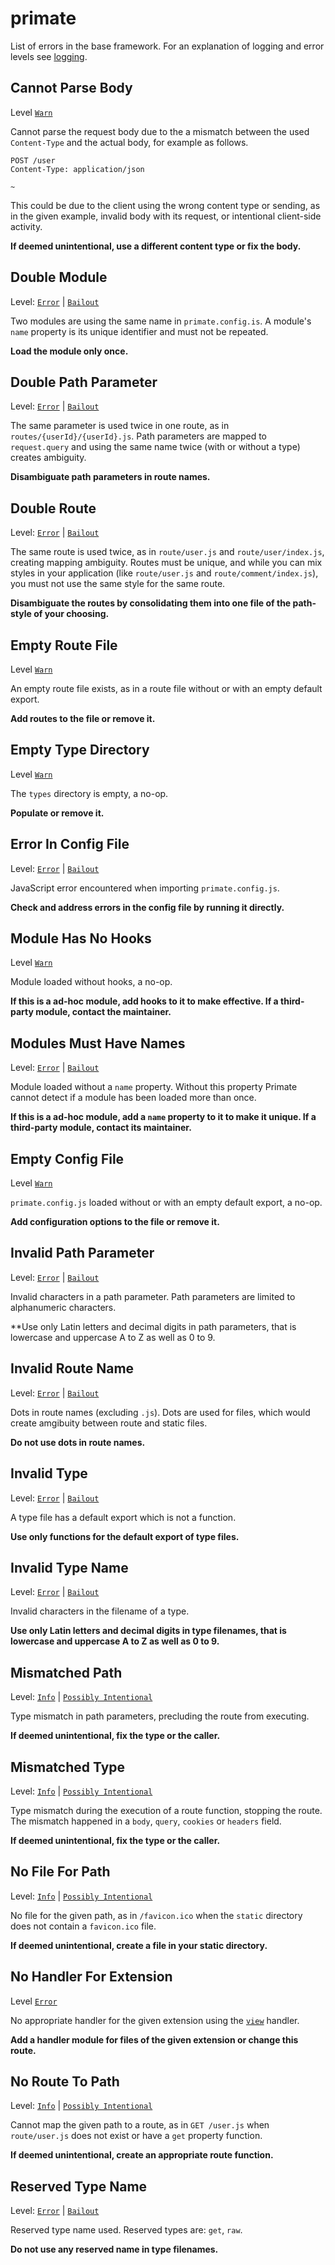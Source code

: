 # primate

List of errors in the base framework. For an explanation of logging and error
levels see [logging](/advanced/logging).

## Cannot Parse Body

Level [`Warn`][warn]

Cannot parse the request body due to the a mismatch between the used
`Content-Type` and the actual body, for example as follows.

```http caption=request with invalid JSON body
POST /user
Content-Type: application/json

~
```

This could be due to the client using the wrong content type or sending, as in
the given example, invalid body with its request, or intentional
client-side activity.

**If deemed unintentional, use a different content type or fix the body.**

## Double Module

Level: [`Error`][error] | [`Bailout`][bailout]

Two modules are using the same name in `primate.config.is`. A module's `name`
property is its unique identifier and must not be repeated.

**Load the module only once.**

## Double Path Parameter

Level: [`Error`][error] | [`Bailout`][bailout]

The same parameter is used twice in one route, as in 
`routes/{userId}/{userId}.js`. Path parameters are mapped to `request.query`
and using the same name twice (with or without a type) creates ambiguity.

**Disambiguate path parameters in route names.**

## Double Route

Level: [`Error`][error] | [`Bailout`][bailout]

The same route is used twice, as in `route/user.js` and
`route/user/index.js`, creating mapping ambiguity. Routes must be unique, and
while you can mix styles in your application (like `route/user.js` and
`route/comment/index.js`), you must not use the same style for the same route.

**Disambiguate the routes by consolidating them into one file of the path-style
of your choosing.**

## Empty Route File

Level [`Warn`][warn]

An empty route file exists, as in a route file without or with an empty default
export.

**Add routes to the file or remove it.**

## Empty Type Directory

Level [`Warn`][warn]

The `types` directory is empty, a no-op.

**Populate or remove it.**

## Error In Config File

Level: [`Error`][error] | [`Bailout`][bailout]

JavaScript error encountered when importing `primate.config.js`.

**Check and address errors in the config file by running it directly.**

## Module Has No Hooks

Level [`Warn`][warn]

Module loaded without hooks, a no-op.

**If this is a ad-hoc module, add hooks to it to make effective. If a
third-party module, contact the maintainer.**

## Modules Must Have Names

Level: [`Error`][error] | [`Bailout`][bailout]

Module loaded without a `name` property. Without this property Primate cannot
detect if a module has been loaded more than once.

**If this is a ad-hoc module, add a `name` property to it to make it unique. If
a third-party module, contact its maintainer.**

## Empty Config File

Level [`Warn`][warn]

`primate.config.js` loaded without or with an empty default export, a no-op.

**Add configuration options to the file or remove it.**

## Invalid Path Parameter

Level: [`Error`][error] | [`Bailout`][bailout]

Invalid characters in a path parameter. Path parameters are limited to
alphanumeric characters.

**Use only Latin letters and decimal digits in path parameters, that is
lowercase and uppercase A to Z as well as 0 to 9.

## Invalid Route Name

Level: [`Error`][error] | [`Bailout`][bailout]

Dots in route names (excluding `.js`). Dots are used for files, which would
create amgibuity between route and static files.

**Do not use dots in route names.**

## Invalid Type

Level: [`Error`][error] | [`Bailout`][bailout]

A type file has a default export which is not a function.

**Use only functions for the default export of type files.**

## Invalid Type Name

Level: [`Error`][error] | [`Bailout`][bailout]

Invalid characters in the filename of a type.

**Use only Latin letters and decimal digits in type filenames, that is
lowercase and uppercase A to Z as well as 0 to 9.**

## Mismatched Path

Level: [`Info`][info] | [`Possibly Intentional`][possibly-intentional]

Type mismatch in path parameters, precluding the route from executing.

**If deemed unintentional, fix the type or the caller.**

## Mismatched Type

Level: [`Info`][info] | [`Possibly Intentional`][possibly-intentional]

Type mismatch during the execution of a route function, stopping the route.
The mismatch happened in a `body`, `query`, `cookies` or `headers` field.

**If deemed unintentional, fix the type or the caller.**

## No File For Path

Level: [`Info`][info] | [`Possibly Intentional`][possibly-intentional]

No file for the given path, as in `/favicon.ico` when the `static` directory
does not contain a `favicon.ico` file. 

**If deemed unintentional, create a file in your static directory.**

## No Handler For Extension

Level [`Error`][error]

No appropriate handler for the given extension using the
[`view`](/guide/handling-requests#view) handler.

**Add a handler module for files of the given extension or change this route.**

## No Route To Path

Level: [`Info`][info] | [`Possibly Intentional`][possibly-intentional]

Cannot map the given path to a route, as in `GET /user.js` when `route/user.js`
does not exist or have a `get` property function.

**If deemed unintentional, create an appropriate route function.**

## Reserved Type Name

Level: [`Error`][error] | [`Bailout`][bailout]

Reserved type name used. Reserved types are: `get`, `raw`.

**Do not use any reserved name in type filenames.**

[error]: /guide/logging#error
[bailout]: /guide/logging#bailout
[warn]: /guide/logging#warn
[info]: /guide/logging#info
[possibly-intentional]: /guide/logging#possibly-intentional

